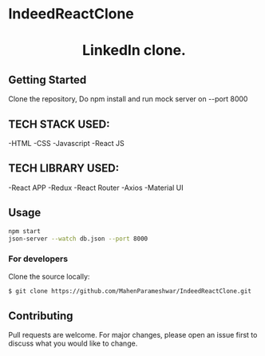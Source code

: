 # IndeedReactClone

<h1 align="center">LinkedIn clone.</h1>

<h2>Getting Started</h2>

Clone the repository, Do npm install and run mock server on --port 8000

<h2>TECH STACK USED:</h2>
-HTML
-CSS
-Javascript
-React JS

<h2>TECH LIBRARY USED:</h2>
-React APP
-Redux
-React Router
-Axios
-Material UI

## Usage

```bash
npm start
json-server --watch db.json --port 8000
```


### For developers
Clone the source locally:
```sh
$ git clone https://github.com/MahenParameshwar/IndeedReactClone.git
```
## Contributing
Pull requests are welcome. For major changes, please open an issue first to discuss what you would like to change.
